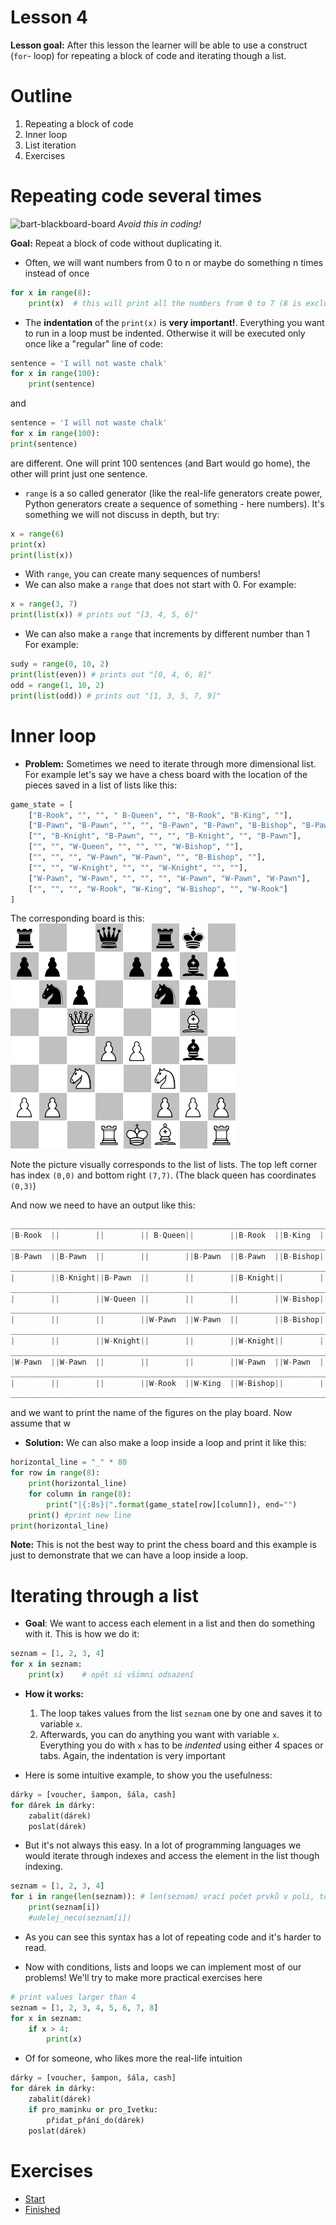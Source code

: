 # Lesson 4
**Lesson goal:** After this lesson the learner will be able to use a construct (`for`- loop) for repeating a block of code and iterating though a list.

# Outline
1. Repeating a block of code
2. Inner loop
3. List iteration
4. Exercises

# Repeating code several times


![bart-blackboard-board](http://bartsblackboard.com/files/2009/11/the-simpsons-s01e02-Bart-the-Genius.jpg)
*Avoid this in coding!*

**Goal:** Repeat a block of code without duplicating it.

* Often, we will want numbers from 0 to n or maybe do something n times instead of once

```python
for x in range(8):
    print(x)  # this will print all the numbers from 0 to 7 (8 is excluded)
```
* The **indentation** of the `print(x)` is **very important!**. Everything you want to run in a loop must be indented. Otherwise it will be executed only once like a "regular" line of code:
```python
sentence = 'I will not waste chalk'
for x in range(100):
    print(sentence)  
```
and 
```python
sentence = 'I will not waste chalk'
for x in range(100):
print(sentence)  
```

are different. One will print 100 sentences (and Bart would go home), the other will print just one sentence.

* `range` is a so called generator (like the real-life generators create power, Python generators create a sequence of something - here numbers). It's something we will not discuss in depth, but try:
```python
x = range(6)
print(x)
print(list(x))
```

* With `range`, you can create many sequences of numbers!
* We can also make a `range` that does not start with 0. For example:
```python
x = range(3, 7)
print(list(x)) # prints out "[3, 4, 5, 6]"
```
* We can also make a `range` that increments by different number than 1 For example:
```python
sudy = range(0, 10, 2)
print(list(even)) # prints out "[0, 4, 6, 8]"
odd = range(1, 10, 2)
print(list(odd)) # prints out "[1, 3, 5, 7, 9]"
```

# Inner loop
* **Problem:** Sometimes we need to iterate through more dimensional list. For example let's say we have a chess board with the location of the pieces saved in a list of lists like this:

```python
game_state = [
    ["B-Rook", "", "", " B-Queen", "", "B-Rook", "B-King", ""],
    ["B-Pawn", "B-Pawn", "", "", "B-Pawn", "B-Pawn", "B-Bishop", "B-Pawn"],
    ["", "B-Knight", "B-Pawn", "", "", "B-Knight", "", "B-Pawn"],
    ["", "", "W-Queen", "", "", "", "W-Bishop", ""],
    ["", "", "", "W-Pawn", "W-Pawn", "", "B-Bishop", ""],
    ["", "", "W-Knight", "", "", "W-Knight", "", ""],
    ["W-Pawn", "W-Pawn", "", "", "", "W-Pawn", "W-Pawn", "W-Pawn"],
    ["", "", "", "W-Rook", "W-King", "W-Bishop", "", "W-Rook"]
]
```
The corresponding board is this:
![chess-board](./images/chess_board.png)

Note the picture visually corresponds to the list of lists. The top left corner has index `(0,0)` and bottom right `(7,7)`. (The black queen has coordinates `(0,3)`)

And now we need to have an output like this:
```python
________________________________________________________________________________
|B-Rook  ||        ||        || B-Queen||        ||B-Rook  ||B-King  ||        |
________________________________________________________________________________
|B-Pawn  ||B-Pawn  ||        ||        ||B-Pawn  ||B-Pawn  ||B-Bishop||B-Pawn  |
________________________________________________________________________________
|        ||B-Knight||B-Pawn  ||        ||        ||B-Knight||        ||B-Pawn  |
________________________________________________________________________________
|        ||        ||W-Queen ||        ||        ||        ||W-Bishop||        |
________________________________________________________________________________
|        ||        ||        ||W-Pawn  ||W-Pawn  ||        ||B-Bishop||        |
________________________________________________________________________________
|        ||        ||W-Knight||        ||        ||W-Knight||        ||        |
________________________________________________________________________________
|W-Pawn  ||W-Pawn  ||        ||        ||        ||W-Pawn  ||W-Pawn  ||W-Pawn  |
________________________________________________________________________________
|        ||        ||        ||W-Rook  ||W-King  ||W-Bishop||        ||W-Rook  |
________________________________________________________________________________
```


 and we want to print the name of the figures on the play board. Now assume that w
* **Solution:**
  We can also make a loop inside a loop and print it like this:
```python
horizontal_line = "_" * 80
for row in range(8):
    print(horizontal_line)
    for column in range(8):
        print("|{:8s}|".format(game_state[row][column]), end="")
    print() #print new line
print(horizontal_line)
```
  **Note:** This is not the best way to print the chess board and this example is just to demonstrate that we can have a loop inside a loop.

# Iterating through a list
* **Goal**: We want to access each element in a list and then do something with it. This is how we do it:


```python
seznam = [1, 2, 3, 4]
for x in seznam:
    print(x)    # opět si všimni odsazení
```

* **How it works:**
  1. The loop takes values from the list `seznam` one by one and saves it to variable `x`.
  2. Afterwards, you can do anything you want with variable `x`. Everything you do with `x` has to be *indented* using either 4 spaces or tabs. Again, the indentation is very important

* Here is some intuitive example, to show you the usefulness:
```python
dárky = [voucher, šampon, šála, cash]
for dárek in dárky:
    zabalit(dárek)
    poslat(dárek)
```
* But it's not always this easy. In a lot of programming languages we would iterate through indexes and access the element in the list though indexing.

```python
seznam = [1, 2, 3, 4]
for i in range(len(seznam)): # len(seznam) vrací počet prvků v poli, to je důležité, abychom nepoužili index, který pole neobsahuje
    print(seznam[i])
    #udelej_neco(seznam[i])
```
* As you can see this syntax has a lot of repeating code and it's harder to read. 

* Now with conditions, lists and loops we can implement most of our problems! We'll try to make more practical exercises here
```python
# print values larger than 4
seznam = [1, 2, 3, 4, 5, 6, 7, 8]
for x in seznam:
    if x > 4:
        print(x)
```

* Of for someone, who likes more the real-life intuition
```python
dárky = [voucher, šampon, šála, cash]
for dárek in dárky:
    zabalit(dárek)
    if pro_maminku or pro_Ivetku:
        přidat_přání_do(dárek)
    poslat(dárek)
```


# Exercises

* [Start](./Exercises/lesson_4_start.md)
* [Finished](../Exercises/lesson_4_finished.md)
